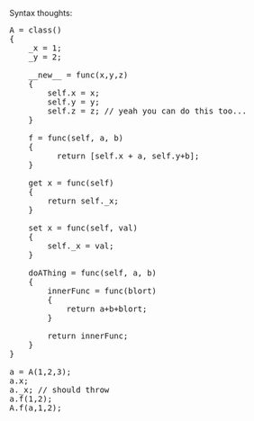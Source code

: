 Syntax thoughts:
<pre>
A = class()
{
    _x = 1;
    _y = 2;

    __new__ = func(x,y,z)
    {
        self.x = x;
        self.y = y;
        self.z = z; // yeah you can do this too...
    }

    f = func(self, a, b)
    {
          return [self.x + a, self.y+b];
    }

    get x = func(self)
    {
        return self._x;
    }

    set x = func(self, val)
    {
        self._x = val;
    }

    doAThing = func(self, a, b)
    {
        innerFunc = func(blort)
        {
            return a+b+blort;
        }

        return innerFunc;
    }
}

a = A(1,2,3);
a.x;
a._x; // should throw
a.f(1,2);
A.f(a,1,2);

</pre>